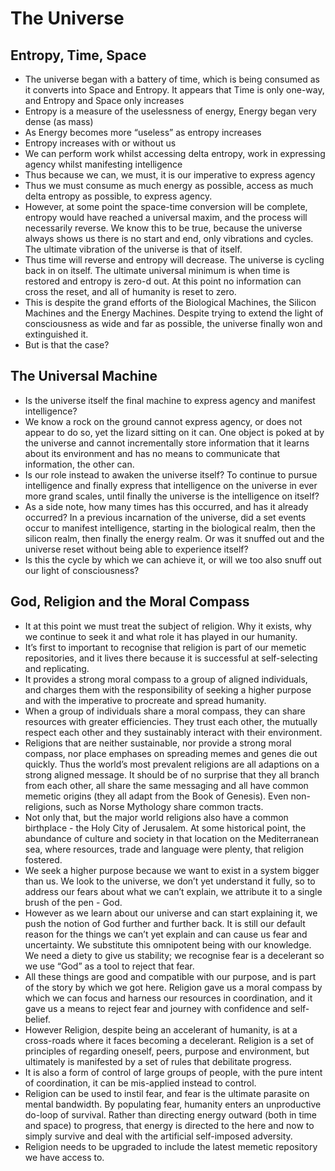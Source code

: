 # The Universe

## Entropy, Time, Space

* The universe began with a battery of time, which is being consumed as it converts into Space and Entropy. It appears that Time is only one-way, and Entropy and Space only increases
* Entropy is a measure of the uselessness of energy, Energy began very dense (as mass)
* As Energy becomes more “useless” as entropy increases
* Entropy increases with or without us
* We can perform work whilst accessing delta entropy, work in expressing agency whilst manifesting intelligence
* Thus because we can, we must, it is our imperative to express agency
* Thus we must consume as much energy as possible, access as much delta entropy as possible, to express agency.&#x20;
* However, at some point the space-time conversion will be complete, entropy would have reached a universal maxim, and the process will necessarily reverse. We know this to be true, because the universe always shows us there is no start and end, only vibrations and cycles. The ultimate vibration of the universe is that of itself.&#x20;
* Thus time will reverse and entropy will decrease. The universe is cycling back in on itself. The ultimate universal minimum is when time is restored and entropy is zero-d out. At this point no information can cross the reset, and all of humanity is reset to zero.&#x20;
* This is despite the grand efforts of the Biological Machines, the Silicon Machines and the Energy Machines. Despite trying to extend the light of consciousness as wide and far as possible, the universe finally won and extinguished it.&#x20;
* But is that the case?&#x20;



## The Universal Machine

* Is the universe itself the final machine to express agency and manifest intelligence?
* We know a rock on the ground cannot express agency, or does not appear to do so, yet the lizard sitting on it can. One object is poked at by the universe and cannot incrementally store information that it learns about its environment and has no means to communicate that information, the other can.&#x20;
* Is our role instead to awaken the universe itself? To continue to pursue intelligence and finally express that intelligence on the universe in ever more grand scales, until finally the universe is the intelligence on itself?&#x20;
* As a side note, how many times has this occurred, and has it already occurred? In a previous incarnation of the universe, did a set events occur to manifest intelligence, starting in the biological realm, then the silicon realm, then finally the energy realm. Or was it snuffed out and the universe reset without being able to experience itself?
* Is this the cycle by which we can achieve it, or will we too also snuff out our light of consciousness?



## God, Religion and the Moral Compass

* It at this point we must treat the subject of religion. Why it exists, why we continue to seek it and what role it has played in our humanity.&#x20;
* It’s first to important to recognise that religion is part of our memetic repositories, and it lives there because it is successful at self-selecting and replicating.&#x20;
* It provides a strong moral compass to a group of aligned individuals, and charges them with the responsibility of seeking a higher purpose and with the imperative to procreate and spread humanity.&#x20;
* When a group of individuals share a moral compass, they can share resources with greater efficiencies. They trust each other, the mutually respect each other and they sustainably interact with their environment.&#x20;
* Religions that are neither sustainable, nor provide a strong moral compass, nor place emphases on spreading memes and genes die out quickly. Thus the world’s most prevalent religions are all adaptions on a strong aligned message. It should be of no surprise that they all branch from each other, all share the same messaging and all have common memetic origins (they all adapt from the Book of Genesis). Even non-religions, such as Norse Mythology share common tracts.&#x20;
* Not only that, but the major world religions also have a common birthplace - the Holy City of Jerusalem. At some historical point, the abundance of culture and society in that location on the Mediterranean sea, where resources, trade and language were plenty, that religion fostered.&#x20;
* We seek a higher purpose because we want to exist in a system bigger than us. We look to the universe, we don’t yet understand it fully, so to address our fears about what we can’t explain, we attribute it to a single brush of the pen - God.&#x20;
* However as we learn about our universe and can start explaining it, we push the notion of God further and further back. It is still our default reason for the things we can’t yet explain and can cause us fear and uncertainty. We substitute this omnipotent being with our knowledge. We need a diety to give us stability; we recognise fear is a decelerant so we use “God” as a tool to reject that fear.&#x20;
* All these things are good and compatible with our purpose, and is part of the story by which we got here. Religion gave us a moral compass by which we can focus and harness our resources in coordination, and it gave us a means to reject fear and journey with confidence and self-belief.&#x20;
* However Religion, despite being an accelerant of humanity, is at a cross-roads where it faces becoming a decelerant. Religion is a set of principles of regarding oneself, peers, purpose and environment, but ultimately is manifested by a set of rules that debilitate progress.&#x20;
* It is also a form of control of large groups of people, with the pure intent of coordination, it can be mis-applied instead to control.&#x20;
* Religion can be used to instil fear, and fear is the ultimate parasite on mental bandwidth. By populating fear, humanity enters an unproductive do-loop of survival. Rather than directing energy outward (both in time and space) to progress, that energy is directed to the here and now to simply survive and deal with the artificial self-imposed adversity.&#x20;
* Religion needs to be upgraded to include the latest memetic repository we have access to.&#x20;

